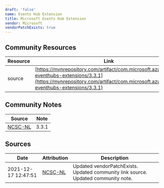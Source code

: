 ```yaml
---
draft: 'false'
name: Events Hub Extension
title: Microsoft Events Hub Extension
vendor: Microsoft
vendorPatchExists: true
---
```



## Community Resources
| Resource | Link |
| --- | --- |
| source | [https://mvnrepository.com/artifact/com.microsoft.azure/azure-eventhubs-extensions/3.3.1](https://mvnrepository.com/artifact/com.microsoft.azure/azure-eventhubs-extensions/3.3.1) |

## Community Notes
| Source | Note |
| --- | --- |
| [NCSC-NL](https://github.com/NCSC-NL/log4shell/blob/main/software/README.md) | 3.3.1 |

## Sources
| Date | Attribution | Description |
| --- | --- | --- |
| 2021-12-17 12:47:51 | [NCSC-NL](https://github.com/NCSC-NL/log4shell/blob/main/software/README.md) | Updated vendorPatchExists. Updated community link source. Updated community note.  |
